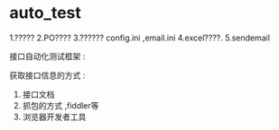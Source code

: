 # auto_test
1.?????
2.PO????
3.?????? config.ini ,email.ini
4.excel????.
5.sendemail



接口自动化测试框架 :

获取接口信息的方式 :
1. 接口文档
2. 抓包的方式 ,fiddler等
3. 浏览器开发者工具